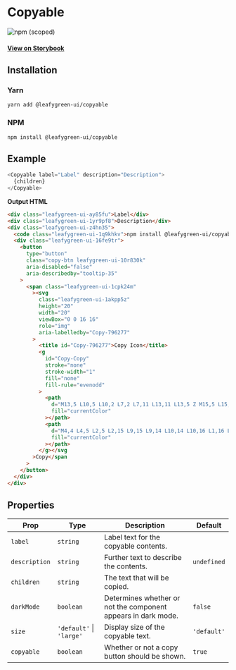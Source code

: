 # Copyable

![npm (scoped)](https://img.shields.io/npm/v/@leafygreen-ui/copyable.svg)

#### [View on Storybook](https://mongodb.github.io/leafygreen-ui/?path=/story/copyable--default)

## Installation

### Yarn

```shell
yarn add @leafygreen-ui/copyable
```

### NPM

```shell
npm install @leafygreen-ui/copyable
```

## Example

```js
<Copyable label="Label" description="Description">
  {children}
</Copyable>
```

**Output HTML**

```html
<div class="leafygreen-ui-ay85fu">Label</div>
<div class="leafygreen-ui-1yr9pf8">Description</div>
<div class="leafygreen-ui-z4hn35">
  <code class="leafygreen-ui-1q9khkv">npm install @leafygreen-ui/copyable</code>
  <div class="leafygreen-ui-16fe9tr">
    <button
      type="button"
      class="copy-btn leafygreen-ui-10r830k"
      aria-disabled="false"
      aria-describedby="tooltip-35"
    >
      <span class="leafygreen-ui-1cpk24m"
        ><svg
          class="leafygreen-ui-1akpp5z"
          height="20"
          width="20"
          viewBox="0 0 16 16"
          role="img"
          aria-labelledby="Copy-796277"
        >
          <title id="Copy-796277">Copy Icon</title>
          <g
            id="Copy-Copy"
            stroke="none"
            stroke-width="1"
            fill="none"
            fill-rule="evenodd"
          >
            <path
              d="M13,5 L10,5 L10,2 L7,2 L7,11 L13,11 L13,5 Z M15,5 L15,13 L5,13 L5,0 L10,0 L15,5 Z"
              fill="currentColor"
            ></path>
            <path
              d="M4,4 L4,5 L2,5 L2,15 L9,15 L9,14 L10,14 L10,16 L1,16 L1,4 L4,4 Z"
              fill="currentColor"
            ></path>
          </g></svg
        >Copy</span
      >
    </button>
  </div>
</div>
```

## Properties

| Prop          | Type                     | Description                                                   | Default     |
| ------------- | ------------------------ | ------------------------------------------------------------- | ----------- |
| `label`       | `string`                 | Label text for the copyable contents.                         |             |
| `description` | `string`                 | Further text to describe the contents.                        | `undefined` |
| `children`    | `string`                 | The text that will be copied.                                 |             |
| `darkMode`    | `boolean`                | Determines whether or not the component appears in dark mode. | `false`     |
| `size`        | `'default'` \| `'large'` | Display size of the copyable text.                            | `'default'` |
| `copyable`    | `boolean`                | Whether or not a copy button should be shown.                 | `true`      |
